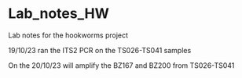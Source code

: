 # Lab_notes_HW
Lab notes for the hookworms project

19/10/23 ran the ITS2 PCR on the TS026-TS041 samples 

On the 20/10/23 will amplify the BZ167 and BZ200 from TS026-TS041
